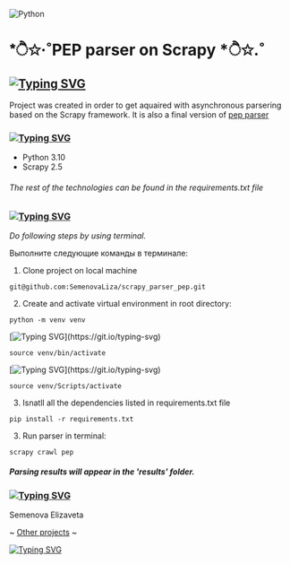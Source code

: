 ![Python](https://img.shields.io/badge/python-3670A0?style=for-the-badge&logo=python&logoColor=ffdd54) 
# *ੈ✩‧˚PEP parser on Scrapy *ੈ✩.˚
## [![Typing SVG](https://readme-typing-svg.herokuapp.com?font=Fira+Code&weight=657&size=24&pause=1000&color=3A55F7FF&random=false&width=435&lines=Project's+goal)](https://git.io/typing-svg)
Project was created in order to get aquaired with asynchronous parsering based on the Scrapy framework. It is also a final version of [pep parser]( 
https://github.com/SemenovaLiza/bs4_parser_pep)

### [![Typing SVG](https://readme-typing-svg.herokuapp.com?font=Fira+Code&weight=657&size=24&pause=1000&color=3A55F7FF&random=false&width=435&lines=Technologies)](https://git.io/typing-svg)
- Python 3.10
- Scrapy 2.5

###### *The rest of the technologies can be found in the requirements.txt file*

### [![Typing SVG](https://readme-typing-svg.herokuapp.com?font=Fira+Code&weight=657&size=24&pause=1000&color=3A55F7FF&random=false&width=435&lines=How+to+launch+the+project)](https://git.io/typing-svg)
*Do following steps by using terminal.*

Выполните следующие команды в терминале:

1. Clone project on local machine
```
git@github.com:SemenovaLiza/scrapy_parser_pep.git
```
2. Create and activate virtual environment in root directory:
```
python -m venv venv
```
[![Typing SVG](https://readme-typing-svg.herokuapp.com?font=Fira+Code&size=15&pause=1000&color=5FADF7&random=false&width=435&lines=for+OS:)](https://git.io/typing-svg)
```
source venv/bin/activate
```
[![Typing SVG](https://readme-typing-svg.herokuapp.com?font=Fira+Code&size=15&pause=1000&color=5FADF7&random=false&width=435&lines=for+Windows:)](https://git.io/typing-svg)
```
source venv/Scripts/activate
```
3. Isnatll all the dependencies listed in requirements.txt file
```
pip install -r requirements.txt 
```
3. Run parser in terminal:
```
scrapy crawl pep
```
##### Parsing results will appear in the 'results' folder.


### [![Typing SVG](https://readme-typing-svg.herokuapp.com?font=Fira+Code&weight=657&size=24&pause=1000&color=3A55F7FF&random=false&width=435&lines=Author)](https://git.io/typing-svg)


Semenova Elizaveta

~ [Other projects](https://github.com/SemenovaLiza) ~


[![Typing SVG](https://readme-typing-svg.herokuapp.com?font=Fira+Code&weight=657&size=24&pause=1000&color=98D0F7FF&random=false&width=435&lines=⋆⋅☆⋅⋆☆⋆⋅☆⋅⋆)](https://git.io/typing-svg)
